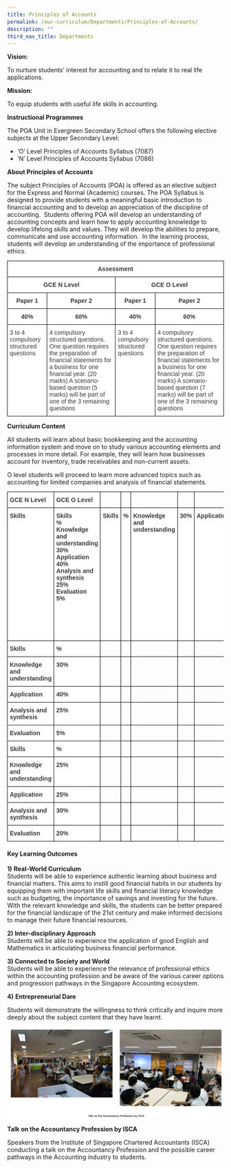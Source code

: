 ```yaml
---
title: Principles of Accounts
permalink: /our-curriculum/Departments/Principles-of-Accounts/
description: ""
third_nav_title: Departments
---
```

**Vision:**

To nurture students’ interest for accounting and to relate it to real life applications. 

**Mission:** 

To equip students with useful life skills in accounting. 

**Instructional Programmes**

The POA Unit in Evergreen Secondary School offers the following elective subjects at the Upper Secondary Level:

*   ‘O’ Level Principles of Accounts Syllabus (7087)
*   ‘N’ Level Principles of Accounts Syllabus (7086)

**About Principles of Accounts**

The subject Principles of Accounts (POA) is offered as an elective subject for the Express and Normal (Academic) courses. The POA Syllabus is designed to provide students with a meaningful basic introduction to financial accounting and to develop an appreciation of the discipline of accounting.  Students offering POA will develop an understanding of accounting concepts and learn how to apply accounting knowledge to develop lifelong skills and values. They will develop the abilities to prepare, communicate and use accounting information.  In the learning process, students will develop an understanding of the importance of professional ethics.  

<style type="text/css">
.tg  {border-collapse:collapse;border-spacing:0;}
.tg td{border-color:black;border-style:solid;border-width:1px;font-family:Arial, sans-serif;font-size:14px;
  overflow:hidden;padding:10px 5px;word-break:normal;}
.tg th{border-color:black;border-style:solid;border-width:1px;font-family:Arial, sans-serif;font-size:14px;
  font-weight:normal;overflow:hidden;padding:10px 5px;word-break:normal;}
.tg .tg-dox4{background-color:#FFF;color:#3A3A3A;text-align:left;vertical-align:top}
.tg .tg-sm4r{background-color:#FFF;color:#3A3A3A;font-weight:bold;text-align:center;vertical-align:top}
</style>
<table class="tg">
<thead>
  <tr>
    <th class="tg-sm4r" colspan="4"><span style="font-weight:700">Assessment</span></th>
  </tr>
</thead>
<tbody>
  <tr>
    <td class="tg-sm4r" colspan="2"><span style="font-weight:700">GCE N Level</span></td>
    <td class="tg-sm4r" colspan="2"><span style="font-weight:700">GCE O Level</span></td>
  </tr>
  <tr>
    <td class="tg-sm4r"><span style="font-weight:700">Paper 1</span></td>
    <td class="tg-sm4r"><span style="font-weight:700">Paper 2</span></td>
    <td class="tg-sm4r"><span style="font-weight:700">Paper 1</span></td>
    <td class="tg-sm4r"><span style="font-weight:700">Paper 2</span></td>
  </tr>
  <tr>
    <td class="tg-sm4r"><span style="font-weight:700">40%</span></td>
    <td class="tg-sm4r"><span style="font-weight:700">60%</span></td>
    <td class="tg-sm4r"><span style="font-weight:700">40%</span></td>
    <td class="tg-sm4r"><span style="font-weight:700">60%</span></td>
  </tr>
  <tr>
    <td class="tg-dox4"><span style="font-weight:400;font-style:inherit">3 to 4 compulsory structured questions</span></td>
    <td class="tg-dox4"><span style="font-weight:400;font-style:inherit">4 compulsory structured questions. One question requires the preparation of financial statements for a business for one financial year. (20 marks) A scenario-based question (5 marks) will be part of one of the 3 remaining questions</span></td>
    <td class="tg-dox4"><span style="font-weight:400;font-style:inherit">3 to 4 compulsory structured questions</span></td>
    <td class="tg-dox4"><span style="font-weight:400;font-style:inherit">4 compulsory structured questions. One question requires the preparation of financial statements for a business for one financial year. (20 marks) A scenario-based question (7 marks) will be part of one of the 3 remaining questions</span></td>
  </tr>
</tbody>
</table>

**Curriculum Content**

All students will learn about basic bookkeeping and the accounting information system and move on to study various accounting elements and processes in more detail. For example, they will learn how businesses account for inventory, trade receivables and non-current assets. 

O level students will proceed to learn more advanced topics such as accounting for limited companies and analysis of financial statements.

<style type="text/css">
.tg  {border-collapse:collapse;border-spacing:0;}
.tg td{border-color:black;border-style:solid;border-width:1px;font-family:Arial, sans-serif;font-size:14px;
  overflow:hidden;padding:10px 5px;word-break:normal;}
.tg th{border-color:black;border-style:solid;border-width:1px;font-family:Arial, sans-serif;font-size:14px;
  font-weight:normal;overflow:hidden;padding:10px 5px;word-break:normal;}
.tg .tg-c1uv{background-color:#FFF;color:#3A3A3A;font-weight:bold;text-align:left;vertical-align:top}
.tg .tg-0lax{text-align:left;vertical-align:top}
</style>
<table class="tg">
<thead>
  <tr>
    <th class="tg-c1uv"><span style="font-weight:700">GCE N Level</span></th>
    <th class="tg-c1uv"><span style="font-weight:700">GCE O Level</span></th>
    <th class="tg-0lax"></th>
    <th class="tg-0lax"></th>
    <th class="tg-0lax"></th>
    <th class="tg-0lax"></th>
    <th class="tg-0lax"></th>
    <th class="tg-0lax"></th>
    <th class="tg-0lax"></th>
    <th class="tg-0lax"></th>
    <th class="tg-0lax"></th>
    <th class="tg-0lax"></th>
    <th class="tg-0lax"></th>
    <th class="tg-0lax"></th>
    <th class="tg-0lax"></th>
    <th class="tg-0lax"></th>
    <th class="tg-0lax"></th>
    <th class="tg-0lax"></th>
    <th class="tg-0lax"></th>
    <th class="tg-0lax"></th>
    <th class="tg-0lax"></th>
    <th class="tg-0lax"></th>
    <th class="tg-0lax"></th>
  </tr>
</thead>
<tbody>
  <tr>
    <td class="tg-c1uv"><span style="font-weight:700">Skills</span></td>
    <td class="tg-c1uv"><span style="font-weight:700">Skills</span><br><span style="font-weight:700">%</span><br><span style="font-weight:700">Knowledge and understanding</span><br><span style="font-weight:700">30%</span><br><span style="font-weight:700">Application</span><br><span style="font-weight:700">40%</span><br><span style="font-weight:700">Analysis and synthesis</span><br><span style="font-weight:700">25%</span><br><span style="font-weight:700">Evaluation</span><br><span style="font-weight:700">5%</span></td>
    <td class="tg-c1uv"><span style="font-weight:700">Skills</span></td>
    <td class="tg-c1uv"><span style="font-weight:700">%</span></td>
    <td class="tg-c1uv"><span style="font-weight:700">Knowledge and understanding</span></td>
    <td class="tg-c1uv"><span style="font-weight:700">30%</span></td>
    <td class="tg-c1uv"><span style="font-weight:700">Application</span></td>
    <td class="tg-c1uv"><span style="font-weight:700">40%</span></td>
    <td class="tg-c1uv"><span style="font-weight:700">Analysis and synthesis</span></td>
    <td class="tg-c1uv"><span style="font-weight:700">25%</span></td>
    <td class="tg-c1uv"><span style="font-weight:700">Evaluation</span></td>
    <td class="tg-c1uv"><span style="font-weight:700">5%</span></td>
    <td class="tg-c1uv"><span style="font-weight:700">Skills</span><br><span style="font-weight:700">%</span><br><span style="font-weight:700">Knowledge and understanding</span><br><span style="font-weight:700">25%</span><br><span style="font-weight:700">Application</span><br><span style="font-weight:700">25%</span><br><span style="font-weight:700">Analysis and synthesis</span><br><span style="font-weight:700">30%</span><br><span style="font-weight:700">Evaluation</span><br><span style="font-weight:700">20%</span><br><span style="font-weight:400;font-style:inherit">O level assessment involves more thinking and writing skills.</span></td>
    <td class="tg-c1uv"><span style="font-weight:700">Skills</span></td>
    <td class="tg-c1uv"><span style="font-weight:700">%</span></td>
    <td class="tg-c1uv"><span style="font-weight:700">Knowledge and understanding</span></td>
    <td class="tg-c1uv"><span style="font-weight:700">25%</span></td>
    <td class="tg-c1uv"><span style="font-weight:700">Application</span></td>
    <td class="tg-c1uv"><span style="font-weight:700">25%</span></td>
    <td class="tg-c1uv"><span style="font-weight:700">Analysis and synthesis</span></td>
    <td class="tg-c1uv"><span style="font-weight:700">30%</span></td>
    <td class="tg-c1uv"><span style="font-weight:700">Evaluation</span></td>
    <td class="tg-c1uv"><span style="font-weight:700">20%</span></td>
  </tr>
  <tr>
    <td class="tg-c1uv"><span style="font-weight:700">Skills</span></td>
    <td class="tg-c1uv"><span style="font-weight:700">%</span></td>
    <td class="tg-0lax"></td>
    <td class="tg-0lax"></td>
    <td class="tg-0lax"></td>
    <td class="tg-0lax"></td>
    <td class="tg-0lax"></td>
    <td class="tg-0lax"></td>
    <td class="tg-0lax"></td>
    <td class="tg-0lax"></td>
    <td class="tg-0lax"></td>
    <td class="tg-0lax"></td>
    <td class="tg-0lax"></td>
    <td class="tg-0lax"></td>
    <td class="tg-0lax"></td>
    <td class="tg-0lax"></td>
    <td class="tg-0lax"></td>
    <td class="tg-0lax"></td>
    <td class="tg-0lax"></td>
    <td class="tg-0lax"></td>
    <td class="tg-0lax"></td>
    <td class="tg-0lax"></td>
    <td class="tg-0lax"></td>
  </tr>
  <tr>
    <td class="tg-c1uv"><span style="font-weight:700">Knowledge and understanding</span></td>
    <td class="tg-c1uv"><span style="font-weight:700">30%</span></td>
    <td class="tg-0lax"></td>
    <td class="tg-0lax"></td>
    <td class="tg-0lax"></td>
    <td class="tg-0lax"></td>
    <td class="tg-0lax"></td>
    <td class="tg-0lax"></td>
    <td class="tg-0lax"></td>
    <td class="tg-0lax"></td>
    <td class="tg-0lax"></td>
    <td class="tg-0lax"></td>
    <td class="tg-0lax"></td>
    <td class="tg-0lax"></td>
    <td class="tg-0lax"></td>
    <td class="tg-0lax"></td>
    <td class="tg-0lax"></td>
    <td class="tg-0lax"></td>
    <td class="tg-0lax"></td>
    <td class="tg-0lax"></td>
    <td class="tg-0lax"></td>
    <td class="tg-0lax"></td>
    <td class="tg-0lax"></td>
  </tr>
  <tr>
    <td class="tg-c1uv"><span style="font-weight:700">Application</span></td>
    <td class="tg-c1uv"><span style="font-weight:700">40%</span></td>
    <td class="tg-0lax"></td>
    <td class="tg-0lax"></td>
    <td class="tg-0lax"></td>
    <td class="tg-0lax"></td>
    <td class="tg-0lax"></td>
    <td class="tg-0lax"></td>
    <td class="tg-0lax"></td>
    <td class="tg-0lax"></td>
    <td class="tg-0lax"></td>
    <td class="tg-0lax"></td>
    <td class="tg-0lax"></td>
    <td class="tg-0lax"></td>
    <td class="tg-0lax"></td>
    <td class="tg-0lax"></td>
    <td class="tg-0lax"></td>
    <td class="tg-0lax"></td>
    <td class="tg-0lax"></td>
    <td class="tg-0lax"></td>
    <td class="tg-0lax"></td>
    <td class="tg-0lax"></td>
    <td class="tg-0lax"></td>
  </tr>
  <tr>
    <td class="tg-c1uv"><span style="font-weight:700">Analysis and synthesis</span></td>
    <td class="tg-c1uv"><span style="font-weight:700">25%</span></td>
    <td class="tg-0lax"></td>
    <td class="tg-0lax"></td>
    <td class="tg-0lax"></td>
    <td class="tg-0lax"></td>
    <td class="tg-0lax"></td>
    <td class="tg-0lax"></td>
    <td class="tg-0lax"></td>
    <td class="tg-0lax"></td>
    <td class="tg-0lax"></td>
    <td class="tg-0lax"></td>
    <td class="tg-0lax"></td>
    <td class="tg-0lax"></td>
    <td class="tg-0lax"></td>
    <td class="tg-0lax"></td>
    <td class="tg-0lax"></td>
    <td class="tg-0lax"></td>
    <td class="tg-0lax"></td>
    <td class="tg-0lax"></td>
    <td class="tg-0lax"></td>
    <td class="tg-0lax"></td>
    <td class="tg-0lax"></td>
  </tr>
  <tr>
    <td class="tg-c1uv"><span style="font-weight:700">Evaluation</span></td>
    <td class="tg-c1uv"><span style="font-weight:700">5%</span></td>
    <td class="tg-0lax"></td>
    <td class="tg-0lax"></td>
    <td class="tg-0lax"></td>
    <td class="tg-0lax"></td>
    <td class="tg-0lax"></td>
    <td class="tg-0lax"></td>
    <td class="tg-0lax"></td>
    <td class="tg-0lax"></td>
    <td class="tg-0lax"></td>
    <td class="tg-0lax"></td>
    <td class="tg-0lax"></td>
    <td class="tg-0lax"></td>
    <td class="tg-0lax"></td>
    <td class="tg-0lax"></td>
    <td class="tg-0lax"></td>
    <td class="tg-0lax"></td>
    <td class="tg-0lax"></td>
    <td class="tg-0lax"></td>
    <td class="tg-0lax"></td>
    <td class="tg-0lax"></td>
    <td class="tg-0lax"></td>
  </tr>
  <tr>
    <td class="tg-c1uv"><span style="font-weight:700">Skills</span></td>
    <td class="tg-c1uv"><span style="font-weight:700">%</span></td>
    <td class="tg-0lax"></td>
    <td class="tg-0lax"></td>
    <td class="tg-0lax"></td>
    <td class="tg-0lax"></td>
    <td class="tg-0lax"></td>
    <td class="tg-0lax"></td>
    <td class="tg-0lax"></td>
    <td class="tg-0lax"></td>
    <td class="tg-0lax"></td>
    <td class="tg-0lax"></td>
    <td class="tg-0lax"></td>
    <td class="tg-0lax"></td>
    <td class="tg-0lax"></td>
    <td class="tg-0lax"></td>
    <td class="tg-0lax"></td>
    <td class="tg-0lax"></td>
    <td class="tg-0lax"></td>
    <td class="tg-0lax"></td>
    <td class="tg-0lax"></td>
    <td class="tg-0lax"></td>
    <td class="tg-0lax"></td>
  </tr>
  <tr>
    <td class="tg-c1uv"><span style="font-weight:700">Knowledge and understanding</span></td>
    <td class="tg-c1uv"><span style="font-weight:700">25%</span></td>
    <td class="tg-0lax"></td>
    <td class="tg-0lax"></td>
    <td class="tg-0lax"></td>
    <td class="tg-0lax"></td>
    <td class="tg-0lax"></td>
    <td class="tg-0lax"></td>
    <td class="tg-0lax"></td>
    <td class="tg-0lax"></td>
    <td class="tg-0lax"></td>
    <td class="tg-0lax"></td>
    <td class="tg-0lax"></td>
    <td class="tg-0lax"></td>
    <td class="tg-0lax"></td>
    <td class="tg-0lax"></td>
    <td class="tg-0lax"></td>
    <td class="tg-0lax"></td>
    <td class="tg-0lax"></td>
    <td class="tg-0lax"></td>
    <td class="tg-0lax"></td>
    <td class="tg-0lax"></td>
    <td class="tg-0lax"></td>
  </tr>
  <tr>
    <td class="tg-c1uv"><span style="font-weight:700">Application</span></td>
    <td class="tg-c1uv"><span style="font-weight:700">25%</span></td>
    <td class="tg-0lax"></td>
    <td class="tg-0lax"></td>
    <td class="tg-0lax"></td>
    <td class="tg-0lax"></td>
    <td class="tg-0lax"></td>
    <td class="tg-0lax"></td>
    <td class="tg-0lax"></td>
    <td class="tg-0lax"></td>
    <td class="tg-0lax"></td>
    <td class="tg-0lax"></td>
    <td class="tg-0lax"></td>
    <td class="tg-0lax"></td>
    <td class="tg-0lax"></td>
    <td class="tg-0lax"></td>
    <td class="tg-0lax"></td>
    <td class="tg-0lax"></td>
    <td class="tg-0lax"></td>
    <td class="tg-0lax"></td>
    <td class="tg-0lax"></td>
    <td class="tg-0lax"></td>
    <td class="tg-0lax"></td>
  </tr>
  <tr>
    <td class="tg-c1uv"><span style="font-weight:700">Analysis and synthesis</span></td>
    <td class="tg-c1uv"><span style="font-weight:700">30%</span></td>
    <td class="tg-0lax"></td>
    <td class="tg-0lax"></td>
    <td class="tg-0lax"></td>
    <td class="tg-0lax"></td>
    <td class="tg-0lax"></td>
    <td class="tg-0lax"></td>
    <td class="tg-0lax"></td>
    <td class="tg-0lax"></td>
    <td class="tg-0lax"></td>
    <td class="tg-0lax"></td>
    <td class="tg-0lax"></td>
    <td class="tg-0lax"></td>
    <td class="tg-0lax"></td>
    <td class="tg-0lax"></td>
    <td class="tg-0lax"></td>
    <td class="tg-0lax"></td>
    <td class="tg-0lax"></td>
    <td class="tg-0lax"></td>
    <td class="tg-0lax"></td>
    <td class="tg-0lax"></td>
    <td class="tg-0lax"></td>
  </tr>
  <tr>
    <td class="tg-c1uv"><span style="font-weight:700">Evaluation</span></td>
    <td class="tg-c1uv"><span style="font-weight:700">20%</span></td>
    <td class="tg-0lax"></td>
    <td class="tg-0lax"></td>
    <td class="tg-0lax"></td>
    <td class="tg-0lax"></td>
    <td class="tg-0lax"></td>
    <td class="tg-0lax"></td>
    <td class="tg-0lax"></td>
    <td class="tg-0lax"></td>
    <td class="tg-0lax"></td>
    <td class="tg-0lax"></td>
    <td class="tg-0lax"></td>
    <td class="tg-0lax"></td>
    <td class="tg-0lax"></td>
    <td class="tg-0lax"></td>
    <td class="tg-0lax"></td>
    <td class="tg-0lax"></td>
    <td class="tg-0lax"></td>
    <td class="tg-0lax"></td>
    <td class="tg-0lax"></td>
    <td class="tg-0lax"></td>
    <td class="tg-0lax"></td>
  </tr>
</tbody>
</table>

#### **Key Learning Outcomes**

**1)** **Real-World Curriculum**  
Students will be able to experience authentic learning about business and financial matters. This aims to instill good financial habits in our students by equipping them with important life skills and financial literacy knowledge such as budgeting, the importance of savings and investing for the future. With the relevant knowledge and skills, the students can be better prepared for the financial landscape of the 21st century and make informed decisions to manage their future financial resources.

**2) Inter-disciplinary Approach**  
Students will be able to experience the application of good English and Mathematics in articulating business financial performance.

**3) Connected to Society and World**  
Students will be able to experience the relevance of professional ethics within the accounting profession and be aware of the various career options and progression pathways in the Singapore Accounting ecosystem.

**4)** **Entrepreneurial Dare**

Students will demonstrate the willingness to think critically and inquire more deeply about the subject content that they have learnt.

![](/images/Our%20Curriculum/Departments/Principles%20of%20Accounts%20(POA)/P1.png)

**Talk on the Accountancy Profession by ISCA**

Speakers from the Institute of Singapore Chartered Accountants (ISCA) conducting a talk on the Accountancy Profession and the possible career pathways in the Accounting industry to students.